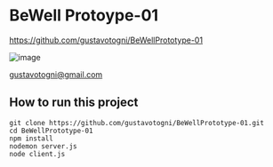 # BeWell Protoype-01

https://github.com/gustavotogni/BeWellPrototype-01


![image](https://user-images.githubusercontent.com/19785036/60057799-39d83700-96bc-11e9-9897-3f7423ee5e79.png)


gustavotogni@gmail.com

## How to run this project

```
git clone https://github.com/gustavotogni/BeWellPrototype-01.git
cd BeWellPrototype-01
npm install
nodemon server.js
node client.js
```